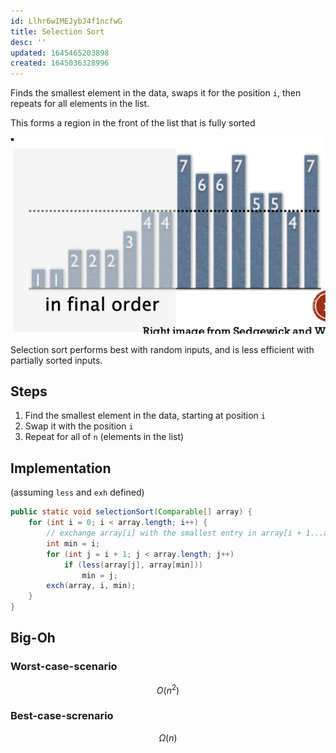 ```yaml
---
id: Llhr6wIMEJybJ4f1ncfwG
title: Selection Sort
desc: ''
updated: 1645465203898
created: 1645036328996
---
```


Finds the smallest element in the data, swaps it for the position `i`, then repeats for all elements in the list.

This forms a region in the front of the list that is fully sorted

![](/assets/images/2022-02-16-11-33-57.png)

Selection sort performs best with random inputs, and is less efficient with partially sorted inputs.

## Steps
1. Find the smallest element in the data, starting at position `i`
2. Swap it with the position `i`
3. Repeat for all of `n` (elements in the list)

## Implementation
(assuming `less` and `exh` defined)
```java
public static void selectionSort(Comparable[] array) {
    for (int i = 0; i < array.length; i++) {
        // exchange array[i] with the smallest entry in array[i + 1...array.length]
        int min = i;
        for (int j = i + 1; j < array.length; j++)
            if (less(array[j], array[min]))
                min = j;
        exch(array, i, min);
    }
}
```
## Big-Oh
### Worst-case-scenario
$$
O(n^2)
$$
### Best-case-screnario
$$
\Omega(n)
$$